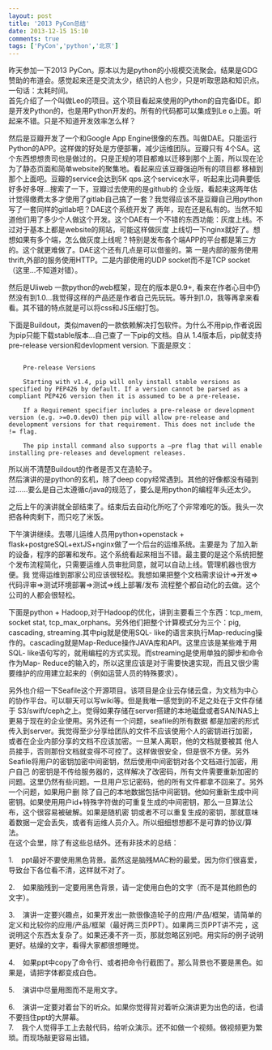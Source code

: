 ```yaml
---
layout: post
title: '2013 PyCon总结'
date: 2013-12-15 15:10
comments: true
tags: ['PyCon','python','北京']
---
```


昨天参加一下2013
PyCon。原本以为是python的小规模交流聚会。结果是GDG赞助的布道会。感觉起来还是交流太少，结识的人也少，只是听取思路和知识点。一句话：太耗时间。  
首先介绍了一个叫做Leo的项目。这个项目看起来使用的Python的自完备IDE。即是开发Python的，也是用Python开发的。所有的代码都可以集成到Le
o上面。听起来不错。只是不知道开发效率怎么样？

然后是豆瓣开发了一个和Google App Engine很像的东西。叫做DAE。只能运行Python的APP。这样做的好处是方便部署，减少运维团队。豆瓣只有
4个SA。这个东西想想贵司也是做过的。只是正规的项目都难以迁移到那个上面，所以现在沦为了静态页面和简单website的聚集地。看起来应该豆瓣强迫所有的项目都
移植到那个上面吧。豆瓣的service会达到5K qps.这个service水平，听起来比词典要低好多好多呀...搜索了一下，豆瓣过去使用的是github的
企业版，看起来这两年估计觉得缴费太多才使用了gitlab自己搞了一套？我觉得应该不是豆瓣自己用python写了一套同样的gitlab吧？DAE这个系统开发了
两年，现在还是私有的。当然不知道他们用了多少个人做这个开发。这个DAE有一个不错的东西功能：灰度上线。不过对于基本上都是website的网站，可能这样做灰度
上线切一下nginx就好了。想想如果有多个端，怎么做灰度上线呢？特别是发布各个端APP的平台都是第三方的。这个就更难做了。DAE这个还有几点是可以借鉴的。第
一是内部的服务使用thrift,外部的服务使用HTTP。二是内部使用的UDP socket而不是TCP socket（这里...不知道对错）。

然后是Uliweb 一款python的web框架，现在的版本是0.9+,
看来在作者心目中仍然没有到1.0...我觉得这样的产品还是作者自己先玩玩。等升到1.0，我等再拿来看看。其不错的特点就是可以将css和JS压缩打包。

下面是Buildout，类似maven的一款依赖解决打包软件。为什么不用pip,作者说因为pip只能下载stable版本...自己查了一下pip的文档。自从
1.4版本后，pip就支持pre-release version和devlopment version. 下面是原文：

```

    Pre-release Versions
    
    Starting with v1.4, pip will only install stable versions as specified by PEP426 by default. If a version cannot be parsed as a compliant PEP426 version then it is assumed to be a pre-release.
    
    If a Requirement specifier includes a pre-release or development version (e.g. >=0.0.dev0) then pip will allow pre-release and development versions for that requirement. This does not include the != flag.
    
    The pip install command also supports a –pre flag that will enable installing pre-releases and development releases.
```

所以尚不清楚Buildout的作者是否又在造轮子。  
然后演讲的是python的玄机，除了deep
copy经常遇到。其他的好像都没有碰到过......要么是自己太遵循c/java的规范了，要么是用python的编程年头还太少。

之后上午的演讲就全部结束了。结束后去自动化所吃了个非常难吃的饭。我头一次把各种肉剩下，而只吃了米饭。

下午演讲继续。去哪儿运维人员用python+openstack + flask+postgreSQL+extJS+nginx做了一个后台的运维系统。主要是为
了加入新的设备，程序的部署和发布。这个系统看起来相当不错。最主要的是这个系统把整个发布流程简化，只需要运维人员审批同意，就可以自动上线。管理机器也很方便。我
觉得运维到那家公司应该很轻松。我想如果把整个文档需求设计=>开发=>代码评审=>测试环境部署=>测试=>线上部署/发布
流程整个都自动化的去做。这个公司的人都会很轻松。

下面是python + Hadoop,对于Hadoop的优化，讲到主要看三个东西：tcp_mem, socket stat,
tcp_max_orphans。另外他们把整个计算模式分为三个：pig, cascading, streaming.其中pig就是使用SQL-
like的语言来执行Map-reducing操作的。cascading就是Map-Reduce操作JAVA库和API。这里应该是某些难于用SQL-
like语句写的，就用编程的方式实现。而streaming是使用单独的脚步和命令作为Map-
Reduce的输入的，所以这里应该是对于需要快速实现，而且又很少需要维护的应用建立起来的（例如运营人员的特殊要求）。

另外也介绍一下Seafile这个开源项目。该项目是企业云存储云盘，为文档为中心的协作平台。可以聊天可以写wiki等。但是我唯一感觉到的不足之处在于文件存储于
S3/swift/ceph之上。觉得如果存储在server搭建的本地磁盘或者SAN/NAS上更易于现在的企业使用。另外还有一个问题，seafile的所有数据
都是加密的形式传入到server。我觉得至少分享给团队的文件不应该使用个人的密钥进行加密，或者在企业内部分享的文档不应该加密。一旦某人离职，他的文档就要被其
他人员接手，否则那份文档就变得不可控了。这样做很安全，但是很不方便。另外Seafile将用户的密钥加密中间密钥，然后使用中间密钥对各个文档进行加密，用户自己
的密钥是不传给服务器的，这样解决了改密码，所有文件需要重新加密的问题。这里仍然有些问题。一旦用户忘记密码，他的所有文件都拿不回来了。另外一个问题，如果用户删
除了自己的本地数据包括中间密钥。他如何重新生成中间密钥。如果使用用户id+特殊字符做的可重复生成的中间密钥，那么一旦算法公布，这个很容易被破解。如果是随机密
钥或者不可以重复生成的密钥，那就意味着数据一定会丢失，或者有运维人员介入。所以细细想想都不是可靠的协议/算法。  
在这个会里，除了有这些总结外。还有非技术的总结：

1.    ppt最好不要使用黑色背景。虽然这是脑残MAC粉的最爱。因为你们很喜爱，导致台下各位看不清，这样就不对了。

2.    如果脑残到一定要用黑色背景，请一定使用白色的文字（而不是其他颜色的文字）。

3.    演讲一定要兴趣点，如果开发出一款很像造轮子的应用/产品/框架，请简单的定义和比较你的应用/产品/框架（最好两三页PPT）。如果两三页PPT讲不完
，这说明这个东西太复杂了。如果还凑不齐一页，那就忽略区别吧。用实际的例子说明更好。枯燥的文字，看得大家都很想睡觉。

4.    如果ppt中copy了命令行、或者把命令行截图了。那么背景也不要是黑色。如果是，请把字体都变成白色。

5.    演讲中尽量用图而不是用文字。

6.    演讲一定要对着台下的听众。如果你觉得背对着听众演讲更为出色的话，也请不要挡住ppt的大屏幕。  
7.    我个人觉得手工上去敲代码，给听众演示。还不如做一个视频。做视频更为繁琐。而现场敲更容易出错。  

